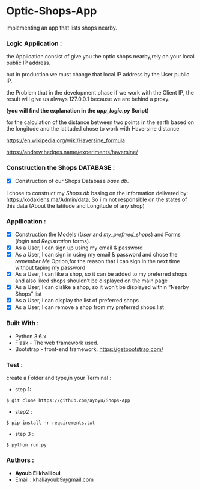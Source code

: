 # Optic-Shops-App

implementing an app that lists shops nearby.

### Logic Application :
the Application consist of give you the optic shops nearby,rely on your local public IP address.

but in production we must change that local IP address by the User public IP.

the Problem that in the development phase if we work with the Client IP, the result will give us always 127.0.0.1 because we are behind a proxy.
  

**(you will find the explanation in the *app_logic.py* Script)**

for the calculation of the distance between two points in the earth based on the longitude and the latitude.I chose to work with Haversine distance

https://en.wikipedia.org/wiki/Haversine_formula 

https://andrew.hedges.name/experiments/haversine/

### Construction the Shops DATABASE : 
- [x] Construction of our Shops Database *base.db*.

I chose to construct my *Shops.db* basing on the information delivered by: https://kodaklens.ma/Admin/data, So i'm not responsible on the states of this data (About the latitude and Longitude of any shop) 

### Appilication :
- [x] Construction the Models (*User* and *my_prefrred_shops*) and Forms (*login* and *Registration* forms).
- [x] As a User, I can sign up using my email & password
- [x] As a User, I can sign in using my email & password and chose the *remember Me* Option,for the reason that i can sign in the next time without taping my password
- [x] As a User, I can like a shop, so it can be added to my preferred shops and also liked shops shouldn’t be displayed on the main page
- [x] As a User, I can dislike a shop, so it won’t be displayed within “Nearby Shops” list 
- [x] As a User, I can display the list of preferred shops
- [x] As a User, I can remove a shop from my preferred shops list

### Built With :
- Python 3.6.x
- Flask - The web framework used.
- Bootstrap - front-end framework. https://getbootstrap.com/ 

### Test : 
create a Folder and type,in your Terminal :
    
- step 1: 
```
$ git clone https://github.com/ayoyu/Shops-App
```
- step2 : 

```
$ pip install -r requirements.txt
```
- step 3 :
```
$ python run.py
```
### Authors :
 
- **Ayoub El khallioui**
- Email : khaliayoub9@gmail.com